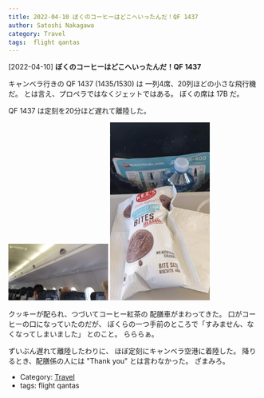 ```yaml
---
title: 2022-04-10 ぼくのコーヒーはどこへいったんだ！QF 1437
author: Satoshi Nakagawa
category: Travel
tags:  flight qantas
---
```


[2022-04-10] **ぼくのコーヒーはどこへいったんだ！QF 1437** 

 キャンベラ行きの QF 1437 (1435/1530) は
一列4席、20列ほどの小さな飛行機だ。
とは言え、プロペラではなくジェットではある。
ぼくの席は 17B だ。

 QF 1437 は定刻を20分ほど遅れて離陸した。

<img src="pict/2022-04-10-qantas.jpg" alt="" width="200"/>
<img src="pict/2022-04-10-qantas-bites.jpg" alt="" width="200"/>

 クッキーが配られ、つづいてコーヒー紅茶の
配膳車がまわってきた。
口がコーヒーの口になっていたのだが、
ぼくらの一つ手前のところで「すみません、なくなってしまいました」
とのこと。
らららぁ。

 ずいぶん遅れて離陸したわりに、
ほぼ定刻にキャンベラ空港に着陸した。
降りるとき、配膳係の人には "Thank you" とは言わなかった。
ざまみろ。

- Category: [Travel](https://merapano.github.io/categories.html#Travel)
- tags:  flight qantas
